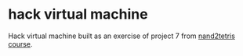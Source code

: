 # hack virtual machine

Hack virtual machine built as an exercise of project 7 from [nand2tetris course](https://www.nand2tetris.org/course).
